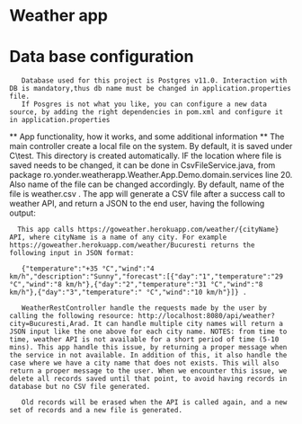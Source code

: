 #                                                             Weather app 

 # Data base configuration 
       Database used for this project is Postgres v11.0. Interaction with DB is mandatory,thus db name must be changed in application.properties file.
       If Posgres is not what you like, you can configure a new data source, by adding the right dependencies in pom.xml and configure it in application.properties

** App functionality, how it works, and some additional information **
      The main controller create a local file on the system. By default, it is saved under C\\test\. This directory is created automatically. IF the location where file is saved needs to be changed, it can be done in CsvFileService.java, from package ro.yonder.weatherapp.Weather.App.Demo.domain.services line 20. Also name of the file can be changed accordingly. By default, name of the file is weather.csv . The app will generate a CSV file after a success call to weather API, and return a JSON to the end user, having the following output:
      
      
      This app calls https://goweather.herokuapp.com/weather/{cityName} API, where cityName is a name of any city. For example https://goweather.herokuapp.com/weather/Bucuresti returns the following input in JSON format:

       {"temperature":"+35 °C","wind":"4 km/h","description":"Sunny","forecast":[{"day":"1","temperature":"29 °C","wind":"8 km/h"},{"day":"2","temperature":"31 °C","wind":"8 km/h"},{"day":"3","temperature":" °C","wind":"10 km/h"}]} .
 
       WeatherRestController handle the requests made by the user by calling the following resource: http://localhost:8080/api/weather?city=Bucuresti,Arad. It can handle multiple city names will return a JSON input like the one above for each city name. NOTES: from time to time, weather API is not available for a short period of time (5-10 mins). This app handle this issue, by returning a proper message when the service in not available. In addition of this, it also handle the case where we have a city name that does not exists. This will also return a proper message to the user. When we encounter this issue, we delete all records saved until that point, to avoid having records in database but no CSV file generated.

       Old records will be erased when the API is called again, and a new set of records and a new file is generated. 
